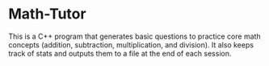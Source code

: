 # Math-Tutor
This is a C++ program that generates basic questions to practice core math concepts (addition, subtraction, multiplication, and division). It also keeps track of stats and outputs them to a file at the end of each session.

